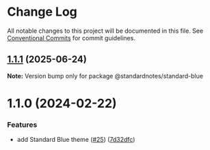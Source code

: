 # Change Log

All notable changes to this project will be documented in this file.
See [Conventional Commits](https://conventionalcommits.org) for commit guidelines.

## [1.1.1](https://github.com/standardnotes/plugins/compare/@standardnotes/standard-blue@1.1.0...@standardnotes/standard-blue@1.1.1) (2025-06-24)

**Note:** Version bump only for package @standardnotes/standard-blue

# 1.1.0 (2024-02-22)

### Features

* add Standard Blue theme ([#25](https://github.com/standardnotes/plugins/issues/25)) ([7d32dfc](https://github.com/standardnotes/plugins/commit/7d32dfc7b55077236b2f040e0ba8075f7dd61408))
